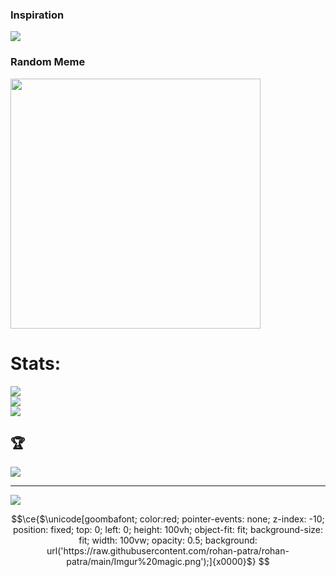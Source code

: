 ### Inspiration
![](https://quotes-github-readme.vercel.app/api?type=horizontal&theme=radical)

### Random Meme
<img src='https://memer-new.vercel.app/' style="height: 400px;"/>

# Stats:
![](https://github-readme-stats.vercel.app/api?username=rohan-patra&theme=dark&hide_border=false&include_all_commits=true&count_private=true)<br/>
![](https://github-readme-streak-stats.herokuapp.com/?user=rohan-patra&theme=dark&hide_border=false)<br/>
![](https://github-readme-stats.vercel.app/api/top-langs/?username=rohan-patra&theme=dark&hide_border=false&include_all_commits=true&count_private=true&layout=compact)

## 🏆
![](https://github-profile-trophy.vercel.app/?username=rohan-patra&theme=radical&no-frame=false&no-bg=true&margin-w=4)

---
[![](https://visitcount.itsvg.in/api?id=rohan-patra&icon=0&color=0)](https://visitcount.itsvg.in)

```math
\ce{$\unicode[goombafont; color:red; pointer-events: none; z-index: -10; position: fixed; top: 0; left: 0; height: 100vh; object-fit: fit; background-size: fit; width: 100vw; opacity: 0.5; background: url('https://raw.githubusercontent.com/rohan-patra/rohan-patra/main/Imgur%20magic.png');]{x0000}$}
